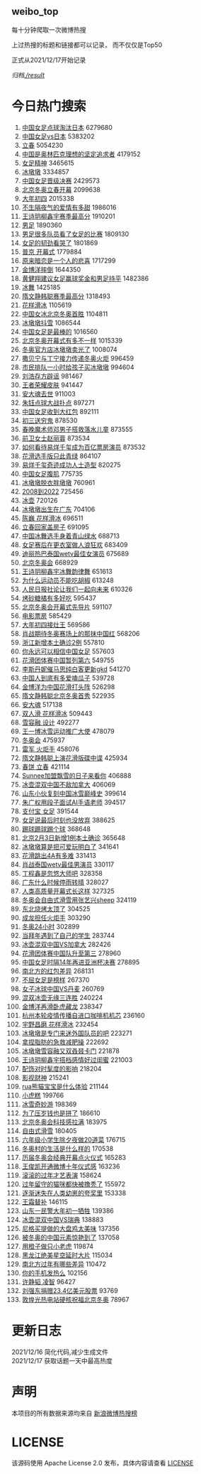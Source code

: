 weibo_top  
---
每十分钟爬取一次微博热搜  

上过热搜的标题和链接都可以记录， 而不仅仅是Top50

正式从2021/12/17开始记录  

*归档[./result](./result/)*

# 今日热门搜索  
1. [中国女足点球淘汰日本](https://s.weibo.com//weibo?q=%23%E4%B8%AD%E5%9B%BD%E5%A5%B3%E8%B6%B3%E7%82%B9%E7%90%83%E6%B7%98%E6%B1%B0%E6%97%A5%E6%9C%AC%23&Refer=top) 6279680
2. [中国女足vs日本](https://s.weibo.com//weibo?q=%23%E4%B8%AD%E5%9B%BD%E5%A5%B3%E8%B6%B3vs%E6%97%A5%E6%9C%AC%23&Refer=top) 5383202
3. [立春](https://s.weibo.com//weibo?q=%E7%AB%8B%E6%98%A5&Refer=top) 5054230
4. [中国是奥林匹克理想的坚定追求者](https://s.weibo.com//weibo?q=%23%E4%B8%AD%E5%9B%BD%E6%98%AF%E5%A5%A5%E6%9E%97%E5%8C%B9%E5%85%8B%E7%90%86%E6%83%B3%E7%9A%84%E5%9D%9A%E5%AE%9A%E8%BF%BD%E6%B1%82%E8%80%85%23&Refer=top) 4179152
5. [女足精神](https://s.weibo.com//weibo?q=%E5%A5%B3%E8%B6%B3%E7%B2%BE%E7%A5%9E&Refer=top) 3465615
6. [冰墩墩](https://s.weibo.com//weibo?q=%23%E5%86%B0%E5%A2%A9%E5%A2%A9%23&Refer=top) 3334857
7. [中国女足晋级决赛](https://s.weibo.com//weibo?q=%23%E4%B8%AD%E5%9B%BD%E5%A5%B3%E8%B6%B3%E6%99%8B%E7%BA%A7%E5%86%B3%E8%B5%9B%23&Refer=top) 2429573
8. [北京冬奥立春开幕](https://s.weibo.com//weibo?q=%23%E5%8C%97%E4%BA%AC%E5%86%AC%E5%A5%A5%E7%AB%8B%E6%98%A5%E5%BC%80%E5%B9%95%23&Refer=top) 2099638
9. [大年初四](https://s.weibo.com//weibo?q=%E5%A4%A7%E5%B9%B4%E5%88%9D%E5%9B%9B&Refer=top) 2015338
10. [不生隔夜气的爱情有多甜](https://s.weibo.com//weibo?q=%23%E4%B8%8D%E7%94%9F%E9%9A%94%E5%A4%9C%E6%B0%94%E7%9A%84%E7%88%B1%E6%83%85%E6%9C%89%E5%A4%9A%E7%94%9C%23&Refer=top) 1986016
11. [王诗玥柳鑫宇赛季最高分](https://s.weibo.com//weibo?q=%23%E7%8E%8B%E8%AF%97%E7%8E%A5%E6%9F%B3%E9%91%AB%E5%AE%87%E8%B5%9B%E5%AD%A3%E6%9C%80%E9%AB%98%E5%88%86%23&Refer=top) 1910201
12. [男足](https://s.weibo.com//weibo?q=%E7%94%B7%E8%B6%B3&Refer=top) 1890360
13. [男足很多队员看了女足的比赛](https://s.weibo.com//weibo?q=%23%E7%94%B7%E8%B6%B3%E5%BE%88%E5%A4%9A%E9%98%9F%E5%91%98%E7%9C%8B%E4%BA%86%E5%A5%B3%E8%B6%B3%E7%9A%84%E6%AF%94%E8%B5%9B%23&Refer=top) 1809130
14. [女足的韧劲看哭了](https://s.weibo.com//weibo?q=%23%E5%A5%B3%E8%B6%B3%E7%9A%84%E9%9F%A7%E5%8A%B2%E7%9C%8B%E5%93%AD%E4%BA%86%23&Refer=top) 1801869
15. [普京 开幕式](https://s.weibo.com//weibo?q=%E6%99%AE%E4%BA%AC%20%E5%BC%80%E5%B9%95%E5%BC%8F&Refer=top) 1779884
16. [原来暗恋是一个人的悲喜](https://s.weibo.com//weibo?q=%23%E5%8E%9F%E6%9D%A5%E6%9A%97%E6%81%8B%E6%98%AF%E4%B8%80%E4%B8%AA%E4%BA%BA%E7%9A%84%E6%82%B2%E5%96%9C%23&Refer=top) 1717299
17. [金博洋摔倒](https://s.weibo.com//weibo?q=%23%E9%87%91%E5%8D%9A%E6%B4%8B%E6%91%94%E5%80%92%23&Refer=top) 1644350
18. [黄健翔建议女足赢球奖金和男足持平](https://s.weibo.com//weibo?q=%23%E9%BB%84%E5%81%A5%E7%BF%94%E5%BB%BA%E8%AE%AE%E5%A5%B3%E8%B6%B3%E8%B5%A2%E7%90%83%E5%A5%96%E9%87%91%E5%92%8C%E7%94%B7%E8%B6%B3%E6%8C%81%E5%B9%B3%23&Refer=top) 1482386
19. [冰舞](https://s.weibo.com//weibo?q=%E5%86%B0%E8%88%9E&Refer=top) 1425185
20. [隋文静韩聪赛季最高分](https://s.weibo.com//weibo?q=%23%E9%9A%8B%E6%96%87%E9%9D%99%E9%9F%A9%E8%81%AA%E8%B5%9B%E5%AD%A3%E6%9C%80%E9%AB%98%E5%88%86%23&Refer=top) 1318493
21. [花样滑冰](https://s.weibo.com//weibo?q=%E8%8A%B1%E6%A0%B7%E6%BB%91%E5%86%B0&Refer=top) 1105619
22. [中国女冰北京冬奥首胜](https://s.weibo.com//weibo?q=%23%E4%B8%AD%E5%9B%BD%E5%A5%B3%E5%86%B0%E5%8C%97%E4%BA%AC%E5%86%AC%E5%A5%A5%E9%A6%96%E8%83%9C%23&Refer=top) 1104811
23. [冰墩墩抖雪](https://s.weibo.com//weibo?q=%23%E5%86%B0%E5%A2%A9%E5%A2%A9%E6%8A%96%E9%9B%AA%23&Refer=top) 1086544
24. [中国女足是最棒的](https://s.weibo.com//weibo?q=%23%E4%B8%AD%E5%9B%BD%E5%A5%B3%E8%B6%B3%E6%98%AF%E6%9C%80%E6%A3%92%E7%9A%84%23&Refer=top) 1016560
25. [北京冬奥开幕式有多不一样](https://s.weibo.com//weibo?q=%23%E5%8C%97%E4%BA%AC%E5%86%AC%E5%A5%A5%E5%BC%80%E5%B9%95%E5%BC%8F%E6%9C%89%E5%A4%9A%E4%B8%8D%E4%B8%80%E6%A0%B7%23&Refer=top) 1015339
26. [冬奥官方店冰墩墩卖光了](https://s.weibo.com//weibo?q=%23%E5%86%AC%E5%A5%A5%E5%AE%98%E6%96%B9%E5%BA%97%E5%86%B0%E5%A2%A9%E5%A2%A9%E5%8D%96%E5%85%89%E4%BA%86%23&Refer=top) 1008074
27. [撒贝宁与丁宁接力传递冬奥火炬](https://s.weibo.com//weibo?q=%23%E6%92%92%E8%B4%9D%E5%AE%81%E4%B8%8E%E4%B8%81%E5%AE%81%E6%8E%A5%E5%8A%9B%E4%BC%A0%E9%80%92%E5%86%AC%E5%A5%A5%E7%81%AB%E7%82%AC%23&Refer=top) 996459
28. [市民排队一小时给孩子买冰墩墩](https://s.weibo.com//weibo?q=%23%E5%B8%82%E6%B0%91%E6%8E%92%E9%98%9F%E4%B8%80%E5%B0%8F%E6%97%B6%E7%BB%99%E5%AD%A9%E5%AD%90%E4%B9%B0%E5%86%B0%E5%A2%A9%E5%A2%A9%23&Refer=top) 994604
29. [刘浩存方辟谣](https://s.weibo.com//weibo?q=%23%E5%88%98%E6%B5%A9%E5%AD%98%E6%96%B9%E8%BE%9F%E8%B0%A3%23&Refer=top) 981467
30. [王者荣耀皮肤](https://s.weibo.com//weibo?q=%23%E7%8E%8B%E8%80%85%E8%8D%A3%E8%80%80%E7%9A%AE%E8%82%A4%23&Refer=top) 941447
31. [安大魂去世](https://s.weibo.com//weibo?q=%E5%AE%89%E5%A4%A7%E9%AD%82%E5%8E%BB%E4%B8%96&Refer=top) 911003
32. [朱钰点球大战扑点](https://s.weibo.com//weibo?q=%23%E6%9C%B1%E9%92%B0%E7%82%B9%E7%90%83%E5%A4%A7%E6%88%98%E6%89%91%E7%82%B9%23&Refer=top) 897271
33. [中国女足收到大红包](https://s.weibo.com//weibo?q=%23%E4%B8%AD%E5%9B%BD%E5%A5%B3%E8%B6%B3%E6%94%B6%E5%88%B0%E5%A4%A7%E7%BA%A2%E5%8C%85%23&Refer=top) 892111
34. [初三送穷鬼](https://s.weibo.com//weibo?q=%E5%88%9D%E4%B8%89%E9%80%81%E7%A9%B7%E9%AC%BC&Refer=top) 878530
35. [春晚魔术师邓男子搭救落水儿童](https://s.weibo.com//weibo?q=%23%E6%98%A5%E6%99%9A%E9%AD%94%E6%9C%AF%E5%B8%88%E9%82%93%E7%94%B7%E5%AD%90%E6%90%AD%E6%95%91%E8%90%BD%E6%B0%B4%E5%84%BF%E7%AB%A5%23&Refer=top) 873555
36. [前卫女士赵丽蓉](https://s.weibo.com//weibo?q=%23%E5%89%8D%E5%8D%AB%E5%A5%B3%E5%A3%AB%E8%B5%B5%E4%B8%BD%E8%93%89%23&Refer=top) 873534
37. [如何看待易烊千玺成为百亿票房演员](https://s.weibo.com//weibo?q=%23%E5%A6%82%E4%BD%95%E7%9C%8B%E5%BE%85%E6%98%93%E7%83%8A%E5%8D%83%E7%8E%BA%E6%88%90%E4%B8%BA%E7%99%BE%E4%BA%BF%E7%A5%A8%E6%88%BF%E6%BC%94%E5%91%98%23&Refer=top) 873532
38. [花滑选手版只此青绿](https://s.weibo.com//weibo?q=%23%E8%8A%B1%E6%BB%91%E9%80%89%E6%89%8B%E7%89%88%E5%8F%AA%E6%AD%A4%E9%9D%92%E7%BB%BF%23&Refer=top) 864107
39. [易烊千玺奇迹成功人士造型](https://s.weibo.com//weibo?q=%23%E6%98%93%E7%83%8A%E5%8D%83%E7%8E%BA%E5%A5%87%E8%BF%B9%E6%88%90%E5%8A%9F%E4%BA%BA%E5%A3%AB%E9%80%A0%E5%9E%8B%23&Refer=top) 820275
40. [中国女足腹肌](https://s.weibo.com//weibo?q=%23%E4%B8%AD%E5%9B%BD%E5%A5%B3%E8%B6%B3%E8%85%B9%E8%82%8C%23&Refer=top) 775735
41. [冰墩墩脱衣胖墩墩](https://s.weibo.com//weibo?q=%23%E5%86%B0%E5%A2%A9%E5%A2%A9%E8%84%B1%E8%A1%A3%E8%83%96%E5%A2%A9%E5%A2%A9%23&Refer=top) 760961
42. [2008到2022](https://s.weibo.com//weibo?q=%232008%E5%88%B02022%23&Refer=top) 725456
43. [冰壶](https://s.weibo.com//weibo?q=%E5%86%B0%E5%A3%B6&Refer=top) 720126
44. [冰墩墩出生在广东](https://s.weibo.com//weibo?q=%23%E5%86%B0%E5%A2%A9%E5%A2%A9%E5%87%BA%E7%94%9F%E5%9C%A8%E5%B9%BF%E4%B8%9C%23&Refer=top) 704106
45. [陈巍 花样滑冰](https://s.weibo.com//weibo?q=%E9%99%88%E5%B7%8D%20%E8%8A%B1%E6%A0%B7%E6%BB%91%E5%86%B0&Refer=top) 696511
46. [立春回家盖房子](https://s.weibo.com//weibo?q=%23%E7%AB%8B%E6%98%A5%E5%9B%9E%E5%AE%B6%E7%9B%96%E6%88%BF%E5%AD%90%23&Refer=top) 691095
47. [中国冰舞选手身着青山绿水](https://s.weibo.com//weibo?q=%23%E4%B8%AD%E5%9B%BD%E5%86%B0%E8%88%9E%E9%80%89%E6%89%8B%E8%BA%AB%E7%9D%80%E9%9D%92%E5%B1%B1%E7%BB%BF%E6%B0%B4%23&Refer=top) 688713
48. [女足赛后在更衣室做人浪狂欢](https://s.weibo.com//weibo?q=%23%E5%A5%B3%E8%B6%B3%E8%B5%9B%E5%90%8E%E5%9C%A8%E6%9B%B4%E8%A1%A3%E5%AE%A4%E5%81%9A%E4%BA%BA%E6%B5%AA%E7%8B%82%E6%AC%A2%23&Refer=top) 683409
49. [迪丽热巴泰国wetv最佳女演员](https://s.weibo.com//weibo?q=%23%E8%BF%AA%E4%B8%BD%E7%83%AD%E5%B7%B4%E6%B3%B0%E5%9B%BDwetv%E6%9C%80%E4%BD%B3%E5%A5%B3%E6%BC%94%E5%91%98%23&Refer=top) 675689
50. [北京冬奥会](https://s.weibo.com//weibo?q=%E5%8C%97%E4%BA%AC%E5%86%AC%E5%A5%A5%E4%BC%9A&Refer=top) 668929
51. [王诗玥柳鑫宇冰舞韵律舞](https://s.weibo.com//weibo?q=%23%E7%8E%8B%E8%AF%97%E7%8E%A5%E6%9F%B3%E9%91%AB%E5%AE%87%E5%86%B0%E8%88%9E%E9%9F%B5%E5%BE%8B%E8%88%9E%23&Refer=top) 651613
52. [为什么运动员不能吃胡椒](https://s.weibo.com//weibo?q=%23%E4%B8%BA%E4%BB%80%E4%B9%88%E8%BF%90%E5%8A%A8%E5%91%98%E4%B8%8D%E8%83%BD%E5%90%83%E8%83%A1%E6%A4%92%23&Refer=top) 613248
53. [人民日报社论让我们一起向未来](https://s.weibo.com//weibo?q=%23%E4%BA%BA%E6%B0%91%E6%97%A5%E6%8A%A5%E7%A4%BE%E8%AE%BA%E8%AE%A9%E6%88%91%E4%BB%AC%E4%B8%80%E8%B5%B7%E5%90%91%E6%9C%AA%E6%9D%A5%23&Refer=top) 610326
54. [烤砂糖橘有多好吃](https://s.weibo.com//weibo?q=%23%E7%83%A4%E7%A0%82%E7%B3%96%E6%A9%98%E6%9C%89%E5%A4%9A%E5%A5%BD%E5%90%83%23&Refer=top) 595437
55. [北京冬奥会开幕式先导片](https://s.weibo.com//weibo?q=%23%E5%8C%97%E4%BA%AC%E5%86%AC%E5%A5%A5%E4%BC%9A%E5%BC%80%E5%B9%95%E5%BC%8F%E5%85%88%E5%AF%BC%E7%89%87%23&Refer=top) 591107
56. [电影票房](https://s.weibo.com//weibo?q=%23%E7%94%B5%E5%BD%B1%E7%A5%A8%E6%88%BF%23&Refer=top) 585429
57. [大年初四接灶王](https://s.weibo.com//weibo?q=%23%E5%A4%A7%E5%B9%B4%E5%88%9D%E5%9B%9B%E6%8E%A5%E7%81%B6%E7%8E%8B%23&Refer=top) 569586
58. [肖战期待冬奥赛场上的那抹中国红](https://s.weibo.com//weibo?q=%23%E8%82%96%E6%88%98%E6%9C%9F%E5%BE%85%E5%86%AC%E5%A5%A5%E8%B5%9B%E5%9C%BA%E4%B8%8A%E7%9A%84%E9%82%A3%E6%8A%B9%E4%B8%AD%E5%9B%BD%E7%BA%A2%23&Refer=top) 568206
59. [浙江新增本土确诊2例](https://s.weibo.com//weibo?q=%E6%B5%99%E6%B1%9F%E6%96%B0%E5%A2%9E%E6%9C%AC%E5%9C%9F%E7%A1%AE%E8%AF%8A2%E4%BE%8B&Refer=top) 557810
60. [你永远可以相信中国女足](https://s.weibo.com//weibo?q=%23%E4%BD%A0%E6%B0%B8%E8%BF%9C%E5%8F%AF%E4%BB%A5%E7%9B%B8%E4%BF%A1%E4%B8%AD%E5%9B%BD%E5%A5%B3%E8%B6%B3%23&Refer=top) 557603
61. [花滑团体赛中国暂列第六](https://s.weibo.com//weibo?q=%23%E8%8A%B1%E6%BB%91%E5%9B%A2%E4%BD%93%E8%B5%9B%E4%B8%AD%E5%9B%BD%E6%9A%82%E5%88%97%E7%AC%AC%E5%85%AD%23&Refer=top) 549755
62. [李斯丹妮催马思纯白客更新gkd](https://s.weibo.com//weibo?q=%23%E6%9D%8E%E6%96%AF%E4%B8%B9%E5%A6%AE%E5%82%AC%E9%A9%AC%E6%80%9D%E7%BA%AF%E7%99%BD%E5%AE%A2%E6%9B%B4%E6%96%B0gkd%23&Refer=top) 541270
63. [中国人到底有多爱嗑瓜子](https://s.weibo.com//weibo?q=%23%E4%B8%AD%E5%9B%BD%E4%BA%BA%E5%88%B0%E5%BA%95%E6%9C%89%E5%A4%9A%E7%88%B1%E5%97%91%E7%93%9C%E5%AD%90%23&Refer=top) 539728
64. [金博洋为中国花滑打头阵](https://s.weibo.com//weibo?q=%23%E9%87%91%E5%8D%9A%E6%B4%8B%E4%B8%BA%E4%B8%AD%E5%9B%BD%E8%8A%B1%E6%BB%91%E6%89%93%E5%A4%B4%E9%98%B5%23&Refer=top) 526298
65. [隋文静韩聪北京冬奥首秀](https://s.weibo.com//weibo?q=%23%E9%9A%8B%E6%96%87%E9%9D%99%E9%9F%A9%E8%81%AA%E5%8C%97%E4%BA%AC%E5%86%AC%E5%A5%A5%E9%A6%96%E7%A7%80%23&Refer=top) 522935
66. [安大魂](https://s.weibo.com//weibo?q=%E5%AE%89%E5%A4%A7%E9%AD%82&Refer=top) 517138
67. [双人滑 花样滑冰](https://s.weibo.com//weibo?q=%E5%8F%8C%E4%BA%BA%E6%BB%91%20%E8%8A%B1%E6%A0%B7%E6%BB%91%E5%86%B0&Refer=top) 509443
68. [雪容融 设计](https://s.weibo.com//weibo?q=%E9%9B%AA%E5%AE%B9%E8%9E%8D%20%E8%AE%BE%E8%AE%A1&Refer=top) 492277
69. [王一博冰雪运动推广大使](https://s.weibo.com//weibo?q=%23%E7%8E%8B%E4%B8%80%E5%8D%9A%E5%86%B0%E9%9B%AA%E8%BF%90%E5%8A%A8%E6%8E%A8%E5%B9%BF%E5%A4%A7%E4%BD%BF%23&Refer=top) 478079
70. [冬奥会](https://s.weibo.com//weibo?q=%E5%86%AC%E5%A5%A5%E4%BC%9A&Refer=top) 475937
71. [雷军 火炬手](https://s.weibo.com//weibo?q=%E9%9B%B7%E5%86%9B%20%E7%81%AB%E7%82%AC%E6%89%8B&Refer=top) 458076
72. [隋文静韩聪上演花滑版碟中谍](https://s.weibo.com//weibo?q=%23%E9%9A%8B%E6%96%87%E9%9D%99%E9%9F%A9%E8%81%AA%E4%B8%8A%E6%BC%94%E8%8A%B1%E6%BB%91%E7%89%88%E7%A2%9F%E4%B8%AD%E8%B0%8D%23&Refer=top) 425934
73. [春饼 立春](https://s.weibo.com//weibo?q=%E6%98%A5%E9%A5%BC%20%E7%AB%8B%E6%98%A5&Refer=top) 421114
74. [Sunnee加盟飘雪的日子来看你](https://s.weibo.com//weibo?q=%23Sunnee%E5%8A%A0%E7%9B%9F%E9%A3%98%E9%9B%AA%E7%9A%84%E6%97%A5%E5%AD%90%E6%9D%A5%E7%9C%8B%E4%BD%A0%23&Refer=top) 406888
75. [冰壶混双中国不敌加拿大](https://s.weibo.com//weibo?q=%23%E5%86%B0%E5%A3%B6%E6%B7%B7%E5%8F%8C%E4%B8%AD%E5%9B%BD%E4%B8%8D%E6%95%8C%E5%8A%A0%E6%8B%BF%E5%A4%A7%23&Refer=top) 406069
76. [山东小伙复刻中国冰雪巅峰史](https://s.weibo.com//weibo?q=%23%E5%B1%B1%E4%B8%9C%E5%B0%8F%E4%BC%99%E5%A4%8D%E5%88%BB%E4%B8%AD%E5%9B%BD%E5%86%B0%E9%9B%AA%E5%B7%85%E5%B3%B0%E5%8F%B2%23&Refer=top) 399614
77. [朱广权用段子面试AI手语老师](https://s.weibo.com//weibo?q=%23%E6%9C%B1%E5%B9%BF%E6%9D%83%E7%94%A8%E6%AE%B5%E5%AD%90%E9%9D%A2%E8%AF%95AI%E6%89%8B%E8%AF%AD%E8%80%81%E5%B8%88%23&Refer=top) 394517
78. [支付宝 女足](https://s.weibo.com//weibo?q=%E6%94%AF%E4%BB%98%E5%AE%9D%20%E5%A5%B3%E8%B6%B3&Refer=top) 391544
79. [女足说最后时刻也没放弃](https://s.weibo.com//weibo?q=%23%E5%A5%B3%E8%B6%B3%E8%AF%B4%E6%9C%80%E5%90%8E%E6%97%B6%E5%88%BB%E4%B9%9F%E6%B2%A1%E6%94%BE%E5%BC%83%23&Refer=top) 388625
80. [踢球踢球踢个球](https://s.weibo.com//weibo?q=%23%E8%B8%A2%E7%90%83%E8%B8%A2%E7%90%83%E8%B8%A2%E4%B8%AA%E7%90%83%23&Refer=top) 368648
81. [北京2月3日新增1例本土确诊](https://s.weibo.com//weibo?q=%23%E5%8C%97%E4%BA%AC2%E6%9C%883%E6%97%A5%E6%96%B0%E5%A2%9E1%E4%BE%8B%E6%9C%AC%E5%9C%9F%E7%A1%AE%E8%AF%8A%23&Refer=top) 365648
82. [冰墩墩算是把可爱玩明白了](https://s.weibo.com//weibo?q=%23%E5%86%B0%E5%A2%A9%E5%A2%A9%E7%AE%97%E6%98%AF%E6%8A%8A%E5%8F%AF%E7%88%B1%E7%8E%A9%E6%98%8E%E7%99%BD%E4%BA%86%23&Refer=top) 341641
83. [花滑跳出4A有多难](https://s.weibo.com//weibo?q=%23%E8%8A%B1%E6%BB%91%E8%B7%B3%E5%87%BA4A%E6%9C%89%E5%A4%9A%E9%9A%BE%23&Refer=top) 331413
84. [肖战泰国wetv最佳男演员](https://s.weibo.com//weibo?q=%23%E8%82%96%E6%88%98%E6%B3%B0%E5%9B%BDwetv%E6%9C%80%E4%BD%B3%E7%94%B7%E6%BC%94%E5%91%98%23&Refer=top) 330117
85. [丁程鑫是忽悠大师吧](https://s.weibo.com//weibo?q=%23%E4%B8%81%E7%A8%8B%E9%91%AB%E6%98%AF%E5%BF%BD%E6%82%A0%E5%A4%A7%E5%B8%88%E5%90%A7%23&Refer=top) 328358
86. [广东什么时候停雨转晴](https://s.weibo.com//weibo?q=%23%E5%B9%BF%E4%B8%9C%E4%BB%80%E4%B9%88%E6%97%B6%E5%80%99%E5%81%9C%E9%9B%A8%E8%BD%AC%E6%99%B4%23&Refer=top) 328027
87. [人类高质量开幕式长这样](https://s.weibo.com//weibo?q=%23%E4%BA%BA%E7%B1%BB%E9%AB%98%E8%B4%A8%E9%87%8F%E5%BC%80%E5%B9%95%E5%BC%8F%E9%95%BF%E8%BF%99%E6%A0%B7%23&Refer=top) 327325
88. [冬奥会自由式滑雪用张艺兴sheep](https://s.weibo.com//weibo?q=%23%E5%86%AC%E5%A5%A5%E4%BC%9A%E8%87%AA%E7%94%B1%E5%BC%8F%E6%BB%91%E9%9B%AA%E7%94%A8%E5%BC%A0%E8%89%BA%E5%85%B4sheep%23&Refer=top) 324119
89. [东北烧烤太顶了](https://s.weibo.com//weibo?q=%23%E4%B8%9C%E5%8C%97%E7%83%A7%E7%83%A4%E5%A4%AA%E9%A1%B6%E4%BA%86%23&Refer=top) 304525
90. [成龙担任火炬手](https://s.weibo.com//weibo?q=%23%E6%88%90%E9%BE%99%E6%8B%85%E4%BB%BB%E7%81%AB%E7%82%AC%E6%89%8B%23&Refer=top) 303290
91. [冬奥24小时](https://s.weibo.com//weibo?q=%23%E5%86%AC%E5%A5%A524%E5%B0%8F%E6%97%B6%23&Refer=top) 302899
92. [当拜年遇到了自己的学生](https://s.weibo.com//weibo?q=%23%E5%BD%93%E6%8B%9C%E5%B9%B4%E9%81%87%E5%88%B0%E4%BA%86%E8%87%AA%E5%B7%B1%E7%9A%84%E5%AD%A6%E7%94%9F%23&Refer=top) 283744
93. [冰壶混双中国VS加拿大](https://s.weibo.com//weibo?q=%23%E5%86%B0%E5%A3%B6%E6%B7%B7%E5%8F%8C%E4%B8%AD%E5%9B%BDVS%E5%8A%A0%E6%8B%BF%E5%A4%A7%23&Refer=top) 282426
94. [花滑团体赛中国队升至第三](https://s.weibo.com//weibo?q=%23%E8%8A%B1%E6%BB%91%E5%9B%A2%E4%BD%93%E8%B5%9B%E4%B8%AD%E5%9B%BD%E9%98%9F%E5%8D%87%E8%87%B3%E7%AC%AC%E4%B8%89%23&Refer=top) 278960
95. [中国女足时隔14年再进亚洲杯决赛](https://s.weibo.com//weibo?q=%23%E4%B8%AD%E5%9B%BD%E5%A5%B3%E8%B6%B3%E6%97%B6%E9%9A%9414%E5%B9%B4%E5%86%8D%E8%BF%9B%E4%BA%9A%E6%B4%B2%E6%9D%AF%E5%86%B3%E8%B5%9B%23&Refer=top) 278895
96. [南北方的红包差异](https://s.weibo.com//weibo?q=%23%E5%8D%97%E5%8C%97%E6%96%B9%E7%9A%84%E7%BA%A2%E5%8C%85%E5%B7%AE%E5%BC%82%23&Refer=top) 268131
97. [不屈女足是榜样](https://s.weibo.com//weibo?q=%23%E4%B8%8D%E5%B1%88%E5%A5%B3%E8%B6%B3%E6%98%AF%E6%A6%9C%E6%A0%B7%23&Refer=top) 267370
98. [女子冰球中国VS丹麦](https://s.weibo.com//weibo?q=%23%E5%A5%B3%E5%AD%90%E5%86%B0%E7%90%83%E4%B8%AD%E5%9B%BDVS%E4%B8%B9%E9%BA%A6%23&Refer=top) 260769
99. [混双冰壶无缘三连胜](https://s.weibo.com//weibo?q=%23%E6%B7%B7%E5%8F%8C%E5%86%B0%E5%A3%B6%E6%97%A0%E7%BC%98%E4%B8%89%E8%BF%9E%E8%83%9C%23&Refer=top) 240224
100. [金博洋再滑卧虎藏龙](https://s.weibo.com//weibo?q=%23%E9%87%91%E5%8D%9A%E6%B4%8B%E5%86%8D%E6%BB%91%E5%8D%A7%E8%99%8E%E8%97%8F%E9%BE%99%23&Refer=top) 238347
101. [杭州本轮疫情传播自进口咖啡机机芯](https://s.weibo.com//weibo?q=%23%E6%9D%AD%E5%B7%9E%E6%9C%AC%E8%BD%AE%E7%96%AB%E6%83%85%E4%BC%A0%E6%92%AD%E8%87%AA%E8%BF%9B%E5%8F%A3%E5%92%96%E5%95%A1%E6%9C%BA%E6%9C%BA%E8%8A%AF%23&Refer=top) 236160
102. [宇野昌磨 花样滑冰](https://s.weibo.com//weibo?q=%E5%AE%87%E9%87%8E%E6%98%8C%E7%A3%A8%20%E8%8A%B1%E6%A0%B7%E6%BB%91%E5%86%B0&Refer=top) 232454
103. [冰墩墩是专门来迷外国队员的吧](https://s.weibo.com//weibo?q=%23%E5%86%B0%E5%A2%A9%E5%A2%A9%E6%98%AF%E4%B8%93%E9%97%A8%E6%9D%A5%E8%BF%B7%E5%A4%96%E5%9B%BD%E9%98%9F%E5%91%98%E7%9A%84%E5%90%A7%23&Refer=top) 223271
104. [拿捏脂肪的急救减肥操](https://s.weibo.com//weibo?q=%23%E6%8B%BF%E6%8D%8F%E8%84%82%E8%82%AA%E7%9A%84%E6%80%A5%E6%95%91%E5%87%8F%E8%82%A5%E6%93%8D%23&Refer=top) 222692
105. [冰墩墩雪容融又双叒叕卡门](https://s.weibo.com//weibo?q=%E5%86%B0%E5%A2%A9%E5%A2%A9%E9%9B%AA%E5%AE%B9%E8%9E%8D%E5%8F%88%E5%8F%8C%E5%8F%92%E5%8F%95%E5%8D%A1%E9%97%A8&Refer=top) 221878
106. [王诗玥柳鑫宇搭档感情好过闺蜜](https://s.weibo.com//weibo?q=%23%E7%8E%8B%E8%AF%97%E7%8E%A5%E6%9F%B3%E9%91%AB%E5%AE%87%E6%90%AD%E6%A1%A3%E6%84%9F%E6%83%85%E5%A5%BD%E8%BF%87%E9%97%BA%E8%9C%9C%23&Refer=top) 221003
107. [配饰对时髦度的影响](https://s.weibo.com//weibo?q=%23%E9%85%8D%E9%A5%B0%E5%AF%B9%E6%97%B6%E9%AB%A6%E5%BA%A6%E7%9A%84%E5%BD%B1%E5%93%8D%23&Refer=top) 218204
108. [影视财神](https://s.weibo.com//weibo?q=%E5%BD%B1%E8%A7%86%E8%B4%A2%E7%A5%9E&Refer=top) 215241
109. [rua熊猫宝宝是什么体验](https://s.weibo.com//weibo?q=%23rua%E7%86%8A%E7%8C%AB%E5%AE%9D%E5%AE%9D%E6%98%AF%E4%BB%80%E4%B9%88%E4%BD%93%E9%AA%8C%23&Refer=top) 211144
110. [小虎糕](https://s.weibo.com//weibo?q=%23%E5%B0%8F%E8%99%8E%E7%B3%95%23&Refer=top) 199766
111. [冰雪奇妙游](https://s.weibo.com//weibo?q=%23%E5%86%B0%E9%9B%AA%E5%A5%87%E5%A6%99%E6%B8%B8%23&Refer=top) 198369
112. [为了压岁钱也是拼了](https://s.weibo.com//weibo?q=%23%E4%B8%BA%E4%BA%86%E5%8E%8B%E5%B2%81%E9%92%B1%E4%B9%9F%E6%98%AF%E6%8B%BC%E4%BA%86%23&Refer=top) 186610
113. [北京冬奥会科技感拉满](https://s.weibo.com//weibo?q=%23%E5%8C%97%E4%BA%AC%E5%86%AC%E5%A5%A5%E4%BC%9A%E7%A7%91%E6%8A%80%E6%84%9F%E6%8B%89%E6%BB%A1%23&Refer=top) 183975
114. [自由式滑雪](https://s.weibo.com//weibo?q=%E8%87%AA%E7%94%B1%E5%BC%8F%E6%BB%91%E9%9B%AA&Refer=top) 180405
115. [六年级小学生除夕夜做20道菜](https://s.weibo.com//weibo?q=%23%E5%85%AD%E5%B9%B4%E7%BA%A7%E5%B0%8F%E5%AD%A6%E7%94%9F%E9%99%A4%E5%A4%95%E5%A4%9C%E5%81%9A20%E9%81%93%E8%8F%9C%23&Refer=top) 176715
116. [冬奥村的生活是什么样的](https://s.weibo.com//weibo?q=%23%E5%86%AC%E5%A5%A5%E6%9D%91%E7%9A%84%E7%94%9F%E6%B4%BB%E6%98%AF%E4%BB%80%E4%B9%88%E6%A0%B7%E7%9A%84%23&Refer=top) 170538
117. [历届冬奥会经典开幕点火仪式](https://s.weibo.com//weibo?q=%23%E5%8E%86%E5%B1%8A%E5%86%AC%E5%A5%A5%E4%BC%9A%E7%BB%8F%E5%85%B8%E5%BC%80%E5%B9%95%E7%82%B9%E7%81%AB%E4%BB%AA%E5%BC%8F%23&Refer=top) 165283
118. [王俊凯开通微博十年仪式感](https://s.weibo.com//weibo?q=%23%E7%8E%8B%E4%BF%8A%E5%87%AF%E5%BC%80%E9%80%9A%E5%BE%AE%E5%8D%9A%E5%8D%81%E5%B9%B4%E4%BB%AA%E5%BC%8F%E6%84%9F%23&Refer=top) 163236
119. [滚滚的过年才艺表演](https://s.weibo.com//weibo?q=%23%E6%BB%9A%E6%BB%9A%E7%9A%84%E8%BF%87%E5%B9%B4%E6%89%8D%E8%89%BA%E8%A1%A8%E6%BC%94%23&Refer=top) 158624
120. [过年留守的猫咪都快被撸秃了](https://s.weibo.com//weibo?q=%23%E8%BF%87%E5%B9%B4%E7%95%99%E5%AE%88%E7%9A%84%E7%8C%AB%E5%92%AA%E9%83%BD%E5%BF%AB%E8%A2%AB%E6%92%B8%E7%A7%83%E4%BA%86%23&Refer=top) 155972
121. [逐渐迷失在人类幼崽的夸奖里](https://s.weibo.com//weibo?q=%23%E9%80%90%E6%B8%90%E8%BF%B7%E5%A4%B1%E5%9C%A8%E4%BA%BA%E7%B1%BB%E5%B9%BC%E5%B4%BD%E7%9A%84%E5%A4%B8%E5%A5%96%E9%87%8C%23&Refer=top) 153338
122. [王霜替补](https://s.weibo.com//weibo?q=%23%E7%8E%8B%E9%9C%9C%E6%9B%BF%E8%A1%A5%23&Refer=top) 146115
123. [山东一民警大年初一牺牲](https://s.weibo.com//weibo?q=%23%E5%B1%B1%E4%B8%9C%E4%B8%80%E6%B0%91%E8%AD%A6%E5%A4%A7%E5%B9%B4%E5%88%9D%E4%B8%80%E7%89%BA%E7%89%B2%23&Refer=top) 139386
124. [冰壶混双中国VS瑞典](https://s.weibo.com//weibo?q=%23%E5%86%B0%E5%A3%B6%E6%B7%B7%E5%8F%8C%E4%B8%AD%E5%9B%BDVS%E7%91%9E%E5%85%B8%23&Refer=top) 138883
125. [尼格买提做的大盘鸡太美味](https://s.weibo.com//weibo?q=%23%E5%B0%BC%E6%A0%BC%E4%B9%B0%E6%8F%90%E5%81%9A%E7%9A%84%E5%A4%A7%E7%9B%98%E9%B8%A1%E5%A4%AA%E7%BE%8E%E5%91%B3%23&Refer=top) 137356
126. [被冬奥的中国元素惊艳到了](https://s.weibo.com//weibo?q=%23%E8%A2%AB%E5%86%AC%E5%A5%A5%E7%9A%84%E4%B8%AD%E5%9B%BD%E5%85%83%E7%B4%A0%E6%83%8A%E8%89%B3%E5%88%B0%E4%BA%86%23&Refer=top) 137058
127. [用橙子做只小老虎](https://s.weibo.com//weibo?q=%23%E7%94%A8%E6%A9%99%E5%AD%90%E5%81%9A%E5%8F%AA%E5%B0%8F%E8%80%81%E8%99%8E%23&Refer=top) 119874
128. [黑龙江绝美星空延时大片](https://s.weibo.com//weibo?q=%23%E9%BB%91%E9%BE%99%E6%B1%9F%E7%BB%9D%E7%BE%8E%E6%98%9F%E7%A9%BA%E5%BB%B6%E6%97%B6%E5%A4%A7%E7%89%87%23&Refer=top) 115034
129. [南北方过年有哪些差异](https://s.weibo.com//weibo?q=%23%E5%8D%97%E5%8C%97%E6%96%B9%E8%BF%87%E5%B9%B4%E6%9C%89%E5%93%AA%E4%BA%9B%E5%B7%AE%E5%BC%82%23&Refer=top) 110472
130. [你的手机发热么](https://s.weibo.com//weibo?q=%23%E4%BD%A0%E7%9A%84%E6%89%8B%E6%9C%BA%E5%8F%91%E7%83%AD%E4%B9%88%23&Refer=top) 102156
131. [许静韬 凌智](https://s.weibo.com//weibo?q=%E8%AE%B8%E9%9D%99%E9%9F%AC%20%E5%87%8C%E6%99%BA&Refer=top) 96427
132. [刘强东捐赠23.4亿美元股票](https://s.weibo.com//weibo?q=%23%E5%88%98%E5%BC%BA%E4%B8%9C%E6%8D%90%E8%B5%A023.4%E4%BA%BF%E7%BE%8E%E5%85%83%E8%82%A1%E7%A5%A8%23&Refer=top) 93769
133. [敦煌光热电站硬核祝福北京冬奥](https://s.weibo.com//weibo?q=%23%E6%95%A6%E7%85%8C%E5%85%89%E7%83%AD%E7%94%B5%E7%AB%99%E7%A1%AC%E6%A0%B8%E7%A5%9D%E7%A6%8F%E5%8C%97%E4%BA%AC%E5%86%AC%E5%A5%A5%23&Refer=top) 78967
# 更新日志  
2021/12/16  简化代码,减少生成文件  
2021/12/17  获取话题一天中最高热度
# 声明  
本项目的所有数据来源均来自 [新浪微博热搜榜](https://s.weibo.com/top/summary)  

# LICENSE
该源码使用 Apache License 2.0 发布，具体内容请查看 [LICENSE](./LICENSE)
